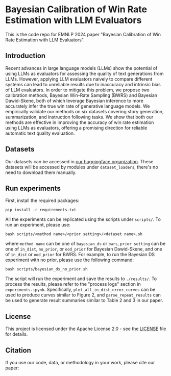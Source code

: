 # Bayesian Calibration of Win Rate Estimation with LLM Evaluators

This is the code repo for EMNLP 2024 paper "Bayesian Calibration of Win Rate Estimation with LLM Evaluators".

## Introduction

Recent advances in large language models (LLMs) show the potential of using LLMs as evaluators for assessing the quality of text generations from LLMs. However, applying LLM evaluators naively to compare different systems can lead to unreliable results due to inaccuracy and intrinsic bias of LLM evaluators. In order to mitigate this problem, we propose two calibration methods, Bayesian Win-Rate Sampling (BWRS) and Bayesian Dawid-Skene, both of which leverage Bayesian inference to more accurately infer the true win rate of generative language models. We empirically validate our methods on six datasets covering story generation, summarization, and instruction following tasks. We show that both our methods are effective in improving the accuracy of win rate estimation using LLMs as evaluators, offering a promising direction for reliable automatic text quality evaluation.

## Datasets

Our datasets can be accessed in [our huggingface organization](https://huggingface.co/bay-calibration-llm-evaluators). These datasets will be accessed by modules under `dataset_loaders`, there's no need to download them manually.

## Run experiments

First, install the required packages:

```pip install -r requirements.txt```

All the experiments can be replicated using the scripts under `scripts/`. To run an experiment, please use:

```bash scripts/<method name>/<prior setting>/<dataset name>.sh```

where `method name` can be one of `bayesian_ds` or `bwrs`, `prior setting` can be one of `in_dist`, `no_prior`, or `ood_prior` for Bayesian Dawid-Skene, and one of `in_dist` or `ood_prior` for BWRS. For example, to run the Bayesian DS experiment with no prior, please use the following command:

```bash scripts/bayesian_ds_no_prior.sh```

The script will run the experiment and save the results to `./results/`. To process the results, please refer to the "process logs" section in `experiments.ipynb`. Specifically, `plot_all_in_dist_error_curves` can be used to produce curves similar to Figure 2, and `parse_repeat_results` can be used to generate result summaries similar to Table 2 and 3 in our paper.

## License

This project is licensed under the Apache License 2.0 - see the [LICENSE](LICENSE) file for details.

## Citation

If you use our code, data, or methodology in your work, please cite our paper:

```

```